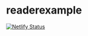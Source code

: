 # readerexample
[![Netlify Status](https://api.netlify.com/api/v1/badges/24c0ac2a-9378-4169-9abd-b2534ac97bb7/deploy-status)](https://app.netlify.com/sites/demoforrick/deploys)
